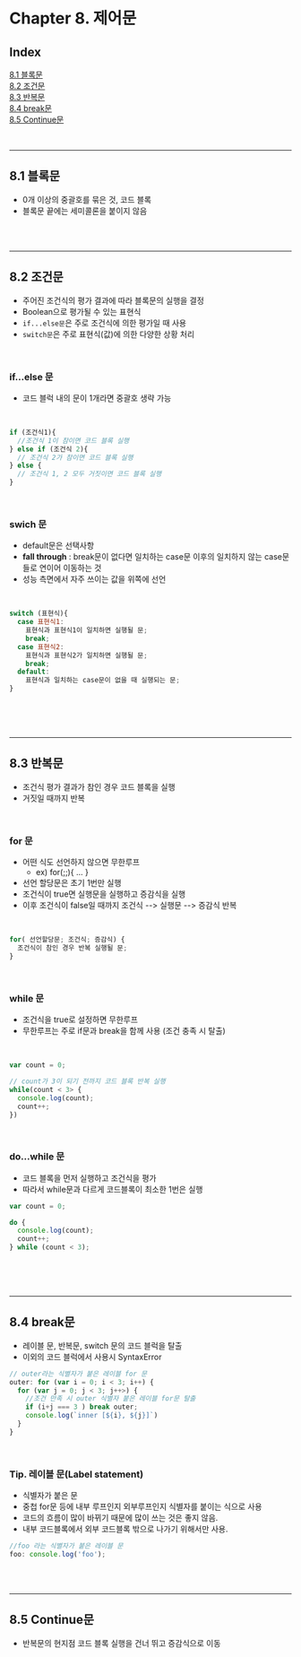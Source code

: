 # Chapter 8. 제어문

## Index

[8.1 블록문](#81-블록문)<br>
[8.2 조건문](#82-조건문)<br>
[8.3 반복문](#83-반복문)<br>
[8.4 break문](#84-break문)<br>
[8.5 Continue문](#85-Continue문)

<br>

---

## 8.1 블록문

- 0개 이상의 중괄호를 묶은 것, 코드 블록
- 블록문 끝에는 세미콜론을 붙이지 않음

<br><br>

---

## 8.2 조건문

- 주어진 조건식의 평가 결과에 따라 블록문의 실행을 결정
- Boolean으로 평가될 수 있는 표현식
- `if...else문`은 주로 조건식에 의한 평가일 때 사용
- `switch문`은 주로 표현식(값)에 의한 다양한 상황 처리

<br>

### if...else 문

- 코드 블럭 내의 문이 1개라면 중괄호 생략 가능

<br>

```js
if (조건식1){
  //조건식 1이 참이면 코드 블록 실행
} else if (조건식 2){
  // 조건식 2가 참이면 코드 블록 실행
} else {
  // 조건식 1, 2 모두 거짓이면 코드 블록 실행
}
```

<br>

### swich 문

- default문은 선택사항
- **fall through** : break문이 없다면 일치하는 case문 이후의 일치하지 않는 case문들로 연이어 이동하는 것
- 성능 측면에서 자주 쓰이는 값을 위쪽에 선언

<br>

```js
switch (표현식){
  case 표현식1:
    표현식과 표현식1이 일치하면 실행될 문;
    break;
  case 표현식2:
    표현식과 표현식2가 일치하면 실행될 문;
    break;
  default:
    표현식과 일치하는 case문이 없을 때 실행되는 문;
}
```

<br><br><br>

---

## 8.3 반복문

- 조건식 평가 결과가 참인 경우 코드 블록을 실행
- 거짓일 때까지 반복

<br>

### for 문

- 어떤 식도 선언하지 않으면 무한루프
  - ex) for(;;){ ... }
- 선언 할당문은 초기 1번만 실행
- 조건식이 true면 실행문을 실행하고 증감식을 실행
- 이후 조건식이 false일 때까지 조건식 --> 실행문 --> 증감식 반복

<br>

```js
for( 선언할당문; 조건식; 증감식) {
  조건식이 참인 경우 반복 실행될 문;
}
```

<br>

### while 문

- 조건식을 true로 설정하면 무한루프
- 무한루프는 주로 if문과 break을 함께 사용 (조건 충족 시 탈출)

<br>

```js
var count = 0;

// count가 3이 되기 전까지 코드 블록 반복 실행
while(count < 3> {
  console.log(count);
  count++;
})
```

<br>

### do...while 문

- 코드 블록을 먼저 실행하고 조건식을 평가
- 따라서 while문과 다르게 코드블록이 최소한 1번은 실행

```js
var count = 0;

do {
  console.log(count);
  count++;
} while (count < 3);
```

<br><br><br>

---

## 8.4 break문

- 레이블 문, 반복문, switch 문의 코드 블럭을 탈출
- 이외의 코드 블럭에서 사용시 SyntaxError

```js
// outer라는 식별자가 붙은 레이블 for 문
outer: for (var i = 0; i < 3; i++) {
  for (var j = 0; j < 3; j++>) {
    //조건 만족 시 outer 식별자 붙은 레이블 for문 탈출
    if (i+j === 3 ) break outer;
    console.log(`inner [${i}, ${j}]`)
  }
}
```

<br>

### Tip. 레이블 문(Label statement)

- 식별자가 붙은 문
- 중첩 for문 등에 내부 루프인지 외부루프인지 식별자를 붙이는 식으로 사용
- 코드의 흐름이 많이 바뀌기 때문에 많이 쓰는 것은 좋지 않음.
- 내부 코드블록에서 외부 코드블록 밖으로 나가기 위해서만 사용.

```js
//foo 라는 식별자가 붙은 레이블 문
foo: console.log('foo');
```

<br><br>

---

## 8.5 Continue문

- 반복문의 현지점 코드 블록 실행을 건너 뛰고 증감식으로 이동
  <br>
